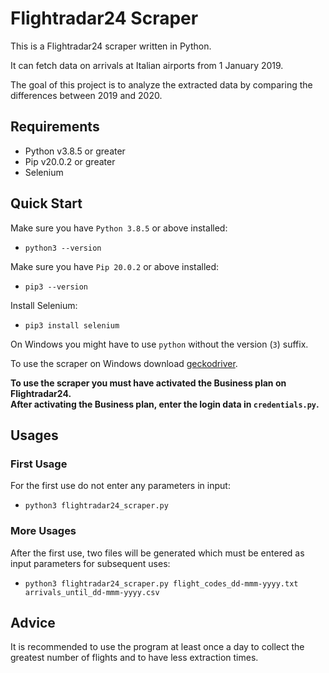 # Flightradar24 Scraper
This is a Flightradar24 scraper written in Python.

It can fetch data on arrivals at Italian airports from 1 January 2019.

The goal of this project is to analyze the extracted data by comparing the differences between 2019 and 2020.

## Requirements
- Python v3.8.5 or greater
- Pip v20.0.2 or greater
- Selenium

## Quick Start
Make sure you have `Python 3.8.5` or above installed:

- `python3 --version`

Make sure you have `Pip 20.0.2` or above installed:

- `pip3 --version`

Install Selenium:

- `pip3 install selenium`

On Windows you might have to use `python` without the version (`3`) suffix.

To use the scraper on Windows download [geckodriver](https://github.com/mozilla/geckodriver/releases).

**To use the scraper you must have activated the Business plan on Flightradar24.**<br />
**After activating the Business plan, enter the login data in `credentials.py`.**

## Usages<br />
### First Usage
For the first use do not enter any parameters in input:

- `python3 flightradar24_scraper.py`

### More Usages
After the first use, two files will be generated which must be entered as input parameters for subsequent uses:

- `python3 flightradar24_scraper.py flight_codes_dd-mmm-yyyy.txt arrivals_until_dd-mmm-yyyy.csv`

## Advice
It is recommended to use the program at least once a day to collect the greatest number of flights and to have less extraction times.













